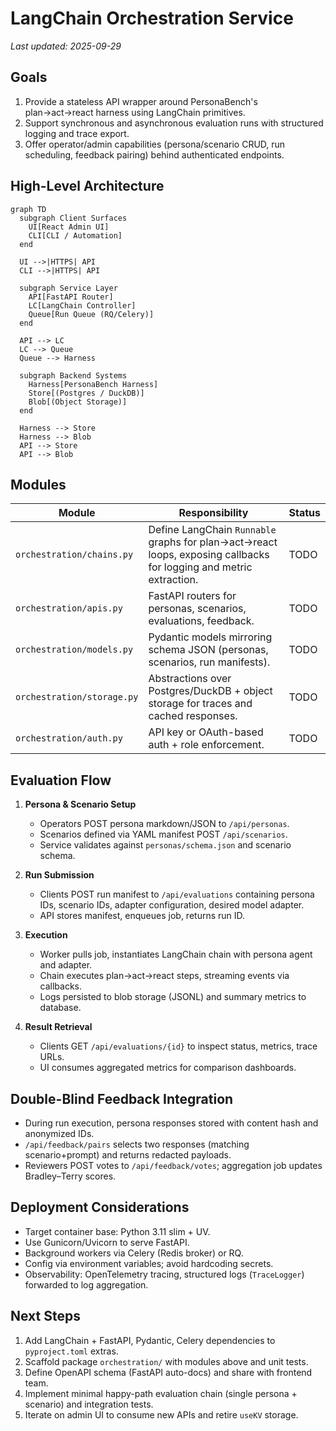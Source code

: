 # LangChain Orchestration Service

_Last updated: 2025-09-29_

## Goals

1. Provide a stateless API wrapper around PersonaBench's plan→act→react harness using LangChain primitives.
2. Support synchronous and asynchronous evaluation runs with structured logging and trace export.
3. Offer operator/admin capabilities (persona/scenario CRUD, run scheduling, feedback pairing) behind authenticated endpoints.

## High-Level Architecture

```mermaid
graph TD
  subgraph Client Surfaces
    UI[React Admin UI]
    CLI[CLI / Automation]
  end

  UI -->|HTTPS| API
  CLI -->|HTTPS| API

  subgraph Service Layer
    API[FastAPI Router]
    LC[LangChain Controller]
    Queue[Run Queue (RQ/Celery)]
  end

  API --> LC
  LC --> Queue
  Queue --> Harness

  subgraph Backend Systems
    Harness[PersonaBench Harness]
    Store[(Postgres / DuckDB)]
    Blob[(Object Storage)]
  end

  Harness --> Store
  Harness --> Blob
  API --> Store
  API --> Blob
```

## Modules

| Module | Responsibility | Status |
| --- | --- | --- |
| `orchestration/chains.py` | Define LangChain `Runnable` graphs for plan→act→react loops, exposing callbacks for logging and metric extraction. | TODO |
| `orchestration/apis.py` | FastAPI routers for personas, scenarios, evaluations, feedback. | TODO |
| `orchestration/models.py` | Pydantic models mirroring schema JSON (personas, scenarios, run manifests). | TODO |
| `orchestration/storage.py` | Abstractions over Postgres/DuckDB + object storage for traces and cached responses. | TODO |
| `orchestration/auth.py` | API key or OAuth-based auth + role enforcement. | TODO |

## Evaluation Flow

1. **Persona & Scenario Setup**
   - Operators POST persona markdown/JSON to `/api/personas`.
   - Scenarios defined via YAML manifest POST `/api/scenarios`.
   - Service validates against `personas/schema.json` and scenario schema.

2. **Run Submission**
   - Clients POST run manifest to `/api/evaluations` containing persona IDs, scenario IDs, adapter configuration, desired model adapter.
   - API stores manifest, enqueues job, returns run ID.

3. **Execution**
   - Worker pulls job, instantiates LangChain chain with persona agent and adapter.
   - Chain executes plan→act→react steps, streaming events via callbacks.
   - Logs persisted to blob storage (JSONL) and summary metrics to database.

4. **Result Retrieval**
   - Clients GET `/api/evaluations/{id}` to inspect status, metrics, trace URLs.
   - UI consumes aggregated metrics for comparison dashboards.

## Double-Blind Feedback Integration

- During run execution, persona responses stored with content hash and anonymized IDs.
- `/api/feedback/pairs` selects two responses (matching scenario+prompt) and returns redacted payloads.
- Reviewers POST votes to `/api/feedback/votes`; aggregation job updates Bradley–Terry scores.

## Deployment Considerations

- Target container base: Python 3.11 slim + UV.
- Use Gunicorn/Uvicorn to serve FastAPI.
- Background workers via Celery (Redis broker) or RQ.
- Config via environment variables; avoid hardcoding secrets.
- Observability: OpenTelemetry tracing, structured logs (`TraceLogger`) forwarded to log aggregation.

## Next Steps

1. Add LangChain + FastAPI, Pydantic, Celery dependencies to `pyproject.toml` extras.
2. Scaffold package `orchestration/` with modules above and unit tests.
3. Define OpenAPI schema (FastAPI auto-docs) and share with frontend team.
4. Implement minimal happy-path evaluation chain (single persona + scenario) and integration tests.
5. Iterate on admin UI to consume new APIs and retire `useKV` storage.
